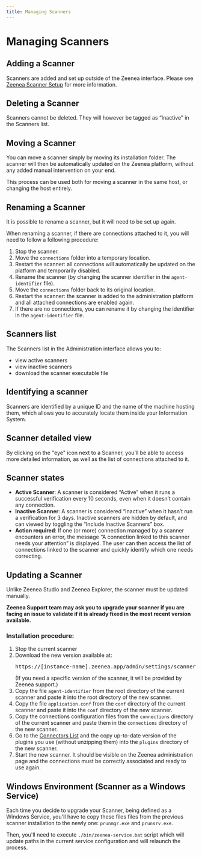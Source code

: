 ```yaml
---
title: Managing Scanners
---
```


# Managing Scanners

## Adding a Scanner

Scanners are added and set up outside of the Zeenea interface. Please see [Zeenea Scanner Setup](./zeenea-scanner-setup.md) for more information.

## Deleting a Scanner

Scanners cannot be deleted. They will however be tagged as “Inactive” in the Scanners list. 

## Moving a Scanner

You can move a scanner simply by moving its installation folder. The scanner will then be automatically updated on the Zeenea platform, without any added manual intervention on your end. 

This process can be used both for moving a scanner in the same host, or changing the host entirely.   

## Renaming a Scanner

It is possible to rename a scanner, but it will need to be set up again. 

When renaming a scanner, if there are connections attached to it, you will need to follow a following procedure: 

1. Stop the scanner.
2. Move the `connections` folder into a temporary location.
3. Restart the scanner: all connections will automatically be updated on the platform and temporarily disabled.
4. Rename the scanner (by changing the scanner identifier in the `agent-identifier` file).
5. Move the `connections` folder back to its original location.
6. Restart the scanner: the scanner is added to the administration platform and all attached connections are enabled again.
7. If there are no connections, you can rename it by changing the identifier in the `agent-identifier` file.

## Scanners list

The Scanners list in the Administration interface allows you to: 

* view active scanners
* view inactive scanners
* download the scanner executable file

## Identifying a scanner

Scanners are identified by a unique ID and the name of the machine hosting them, which allows you to accurately locate them inside your Information System.  

## Scanner detailed view

By clicking on the "eye" icon next to a Scanner, you’ll be able to access more detailed information, as well as the list of connections attached to it. 

## Scanner states

* **Active Scanner**: A scanner is considered “Active” when it runs a successful verification every 10 seconds, even when it doesn’t contain any connection.
* **Inactive Scanner**: A scanner is considered “Inactive” when it hasn’t run a verification for 3 days. Inactive scanners are hidden by default, and can viewed by toggling the “Include Inactive Scanners” box.
* **Action required**: If one (or more) connection managed by a scanner encounters an error, the message “A connection linked to this scanner needs your attention” is displayed. The user can then access the list of connections linked to the scanner and quickly identify which one needs correcting. 

## Updating a Scanner

Unlike Zeenea Studio and Zeenea Explorer, the scanner must be updated manually.

**Zeenea Support team may ask you to upgrade your scanner if you are facing an issue to validate if it is already fixed in the most recent version available.**

### Installation procedure: 

1. Stop the current scanner
2. Download the new version available at: <pre>https://<font className="codeHighlight">[instance-name]</font>.zeenea.app/admin/settings/scanners</pre> (If you need a specific version of the scanner, it will be provided by Zeenea support.)
4. Copy the file `agent-identifier` from the root directory of the current scanner and paste it into the root directory of the new scanner.
5. Copy the file `application.conf` from the `conf` directory of the current scanner and paste it into the `conf` directory of the new scanner.
6. Copy the connections configuration files from the `connections` directory of the current scanner and paste them in the `connections` directory of the new scanner.
7. Go to the [Connectors List](./zeenea-connectors-list.md) and the copy up-to-date version of the plugins you use (without unzipping them) into the `plugins` directory of the new scanner.
8. Start the new scanner. It should be visible on the Zeenea administration page and the connections must be correctly associated and ready to use again.

## Windows Environment (Scanner as a Windows Service)

Each time you decide to upgrade your Scanner, being defined as a Windows Service, you'll have to copy these files files from the previous scanner installation to the newly one: `prunmgr.exe` and `prunsrv.exe`.

Then, you'll need to execute `./bin/zeenea-service.bat` script which will update paths in the current service configuration and will relaunch the process.